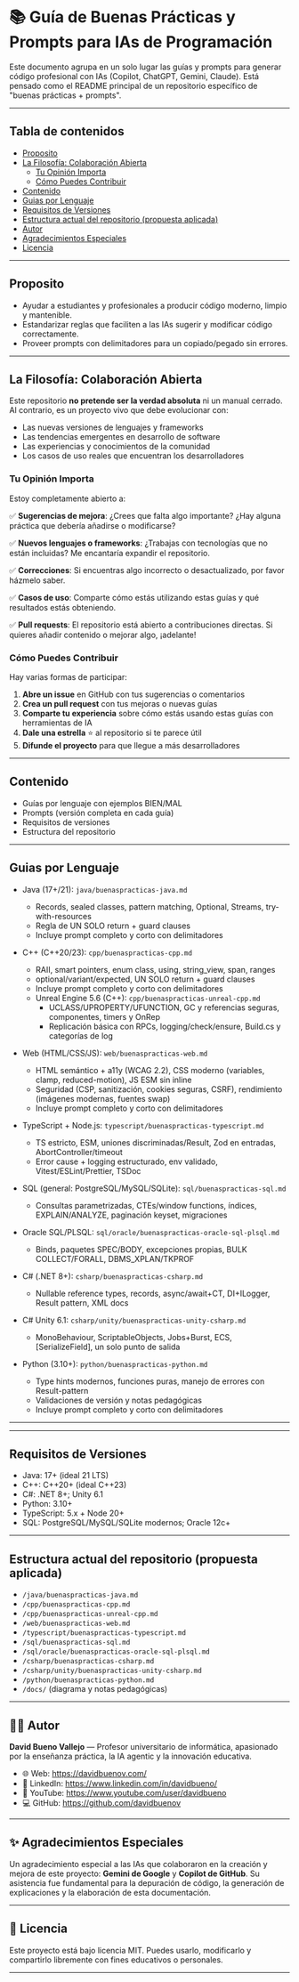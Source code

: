 # 📚 Guía de Buenas Prácticas y Prompts para IAs de Programación

Este documento agrupa en un solo lugar las guías y prompts para generar código profesional con IAs (Copilot, ChatGPT, Gemini, Claude). Está pensado como el README principal de un repositorio específico de "buenas prácticas + prompts".

---

## Tabla de contenidos

- [Proposito](#proposito)
- [La Filosofía: Colaboración Abierta](#la-filosofía-colaboración-abierta)
  - [Tu Opinión Importa](#tu-opinión-importa)
  - [Cómo Puedes Contribuir](#cómo-puedes-contribuir)
- [Contenido](#contenido)
- [Guias por Lenguaje](#guias-por-lenguaje)
- [Requisitos de Versiones](#requisitos-de-versiones)
- [Estructura actual del repositorio (propuesta aplicada)](#estructura-actual-del-repositorio-propuesta-aplicada)
- [Autor](#-autor)
- [Agradecimientos Especiales](#-agradecimientos-especiales)
- [Licencia](#-licencia)

---

## Proposito

- Ayudar a estudiantes y profesionales a producir código moderno, limpio y mantenible.
- Estandarizar reglas que faciliten a las IAs sugerir y modificar código correctamente.
- Proveer prompts con delimitadores para un copiado/pegado sin errores.

---

## La Filosofía: Colaboración Abierta

Este repositorio **no pretende ser la verdad absoluta** ni un manual cerrado. Al contrario, es un proyecto vivo que debe evolucionar con:

- Las nuevas versiones de lenguajes y frameworks
- Las tendencias emergentes en desarrollo de software
- Las experiencias y conocimientos de la comunidad
- Los casos de uso reales que encuentran los desarrolladores

### Tu Opinión Importa

Estoy completamente abierto a:

✅ **Sugerencias de mejora**: ¿Crees que falta algo importante? ¿Hay alguna práctica que debería añadirse o modificarse?

✅ **Nuevos lenguajes o frameworks**: ¿Trabajas con tecnologías que no están incluidas? Me encantaría expandir el repositorio.

✅ **Correcciones**: Si encuentras algo incorrecto o desactualizado, por favor házmelo saber.

✅ **Casos de uso**: Comparte cómo estás utilizando estas guías y qué resultados estás obteniendo.

✅ **Pull requests**: El repositorio está abierto a contribuciones directas. Si quieres añadir contenido o mejorar algo, ¡adelante!

### Cómo Puedes Contribuir

Hay varias formas de participar:

1. **Abre un issue** en GitHub con tus sugerencias o comentarios
2. **Crea un pull request** con tus mejoras o nuevas guías
3. **Comparte tu experiencia** sobre cómo estás usando estas guías con herramientas de IA
4. **Dale una estrella** ⭐ al repositorio si te parece útil
5. **Difunde el proyecto** para que llegue a más desarrolladores

---

## Contenido

- Guías por lenguaje con ejemplos BIEN/MAL
- Prompts (versión completa en cada guía)
- Requisitos de versiones
- Estructura del repositorio

---

## Guias por Lenguaje

- Java (17+/21): `java/buenaspracticas-java.md`
  - Records, sealed classes, pattern matching, Optional, Streams, try-with-resources
  - Regla de UN SOLO return + guard clauses
  - Incluye prompt completo y corto con delimitadores

- C++ (C++20/23): `cpp/buenaspracticas-cpp.md`
  - RAII, smart pointers, enum class, using, string_view, span, ranges
  - optional/variant/expected, UN SOLO return + guard clauses
  - Incluye prompt completo y corto con delimitadores
  - Unreal Engine 5.6 (C++): `cpp/buenaspracticas-unreal-cpp.md`
    - UCLASS/UPROPERTY/UFUNCTION, GC y referencias seguras, componentes, timers y OnRep
    - Replicación básica con RPCs, logging/check/ensure, Build.cs y categorías de log

- Web (HTML/CSS/JS): `web/buenaspracticas-web.md`
  - HTML semántico + a11y (WCAG 2.2), CSS moderno (variables, clamp, reduced-motion), JS ESM sin inline
  - Seguridad (CSP, sanitización, cookies seguras, CSRF), rendimiento (imágenes modernas, fuentes swap)
  - Incluye prompt completo y corto con delimitadores

- TypeScript + Node.js: `typescript/buenaspracticas-typescript.md`
  - TS estricto, ESM, uniones discriminadas/Result, Zod en entradas, AbortController/timeout
  - Error cause + logging estructurado, env validado, Vitest/ESLint/Prettier, TSDoc

- SQL (general: PostgreSQL/MySQL/SQLite): `sql/buenaspracticas-sql.md`
  - Consultas parametrizadas, CTEs/window functions, índices, EXPLAIN/ANALYZE, paginación keyset, migraciones

- Oracle SQL/PLSQL: `sql/oracle/buenaspracticas-oracle-sql-plsql.md`
  - Binds, paquetes SPEC/BODY, excepciones propias, BULK COLLECT/FORALL, DBMS_XPLAN/TKPROF

- C# (.NET 8+): `csharp/buenaspracticas-csharp.md`
  - Nullable reference types, records, async/await+CT, DI+ILogger, Result pattern, XML docs

- C# Unity 6.1: `csharp/unity/buenaspracticas-unity-csharp.md`
  - MonoBehaviour, ScriptableObjects, Jobs+Burst, ECS, [SerializeField], un solo punto de salida

- Python (3.10+): `python/buenaspracticas-python.md`
  - Type hints modernos, funciones puras, manejo de errores con Result-pattern
  - Validaciones de versión y notas pedagógicas
  - Incluye prompt completo y corto con delimitadores

---

---

## Requisitos de Versiones

- Java: 17+ (ideal 21 LTS)
- C++: C++20+ (ideal C++23)
- C#: .NET 8+; Unity 6.1
- Python: 3.10+
- TypeScript: 5.x + Node 20+
- SQL: PostgreSQL/MySQL/SQLite modernos; Oracle 12c+

---

## Estructura actual del repositorio (propuesta aplicada)

- `/java/buenaspracticas-java.md`
- `/cpp/buenaspracticas-cpp.md`
- `/cpp/buenaspracticas-unreal-cpp.md`
- `/web/buenaspracticas-web.md`
- `/typescript/buenaspracticas-typescript.md`
- `/sql/buenaspracticas-sql.md`
- `/sql/oracle/buenaspracticas-oracle-sql-plsql.md`
- `/csharp/buenaspracticas-csharp.md`
- `/csharp/unity/buenaspracticas-unity-csharp.md`
- `/python/buenaspracticas-python.md`
- `/docs/` (diagrama y notas pedagógicas)

---

## 👨‍🏫 Autor

**David Bueno Vallejo** — Profesor universitario de informática, apasionado por la enseñanza práctica, la IA agentic y la innovación educativa.

- 🌐 Web: <https://davidbuenov.com/>
- 💼 LinkedIn: <https://www.linkedin.com/in/davidbueno/>
- 🎥 YouTube: <https://www.youtube.com/user/davidbueno>
- 💻 GitHub: <https://github.com/davidbuenov>

---

## ✨ Agradecimientos Especiales

Un agradecimiento especial a las IAs que colaboraron en la creación y mejora de este proyecto: **Gemini de Google** y **Copilot de GitHub**. Su asistencia fue fundamental para la depuración de código, la generación de explicaciones y la elaboración de esta documentación.

---

## 📄 Licencia

Este proyecto está bajo licencia MIT. Puedes usarlo, modificarlo y compartirlo libremente con fines educativos o personales.

---
